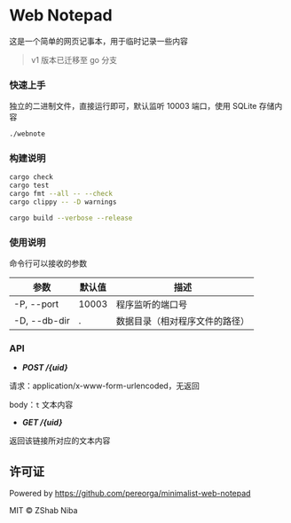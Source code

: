 # Web Notepad

这是一个简单的网页记事本，用于临时记录一些内容

> v1 版本已迁移至 go 分支

### 快速上手

独立的二进制文件，直接运行即可，默认监听 10003 端口，使用 SQLite 存储内容

```sh
./webnote
```

### 构建说明

```sh
cargo check
cargo test
cargo fmt --all -- --check
cargo clippy -- -D warnings
```

```sh
cargo build --verbose --release
```

### 使用说明

命令行可以接收的参数

| 参数    | 默认值          | 描述              |
|-------|--------------|-----------------|
| -P, --port | 10003        | 程序监听的端口号        |
| -D, --db-dir | . | 数据目录（相对程序文件的路径） |

### API

- ___POST /{uid}___

请求：application/x-www-form-urlencoded，无返回

body：`t` 文本内容

- ___GET /{uid}___

返回该链接所对应的文本内容

## 许可证

Powered by https://github.com/pereorga/minimalist-web-notepad

MIT © ZShab Niba

